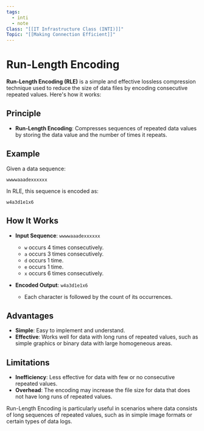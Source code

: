 ```yaml
---
tags:
  - inti
  - note
Class: "[[IT Infrastructure Class (INTI)]]"
Topic: "[[Making Connection Efficient]]"
---
```


# Run-Length Encoding

**Run-Length Encoding (RLE)** is a simple and effective lossless compression technique used to reduce the size of data files by encoding consecutive repeated values. Here's how it works:

## Principle

- **Run-Length Encoding**: Compresses sequences of repeated data values by storing the data value and the number of times it repeats.

## Example

Given a data sequence:

```
wwwwaaadexxxxxx
```

In RLE, this sequence is encoded as:

```
w4a3d1e1x6
```

## How It Works

- **Input Sequence**: `wwwwaaadexxxxxx`
  - `w` occurs 4 times consecutively.
  - `a` occurs 3 times consecutively.
  - `d` occurs 1 time.
  - `e` occurs 1 time.
  - `x` occurs 6 times consecutively.

- **Encoded Output**: `w4a3d1e1x6`
  - Each character is followed by the count of its occurrences.

## Advantages

- **Simple**: Easy to implement and understand.
- **Effective**: Works well for data with long runs of repeated values, such as simple graphics or binary data with large homogeneous areas.

## Limitations

- **Inefficiency**: Less effective for data with few or no consecutive repeated values.
- **Overhead**: The encoding may increase the file size for data that does not have long runs of repeated values.

Run-Length Encoding is particularly useful in scenarios where data consists of long sequences of repeated values, such as in simple image formats or certain types of data logs.
